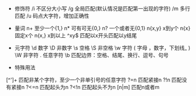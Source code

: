 * 修饰符
/i 不区分大小写
/g 全局匹配(默认情况是匹配第一出现的字符)
/m 多行匹配
/u 码点大字符，增加正确性

* 量词
n+  至少一个{1,}
n*  可有可无{0,}
n?  一个或者无{0,1}
n{x,y}  x到y个
n{x}  固定x个
n{x,} x到以上
^xy$  匹配以x开头匹配以y结尾


* 元字符
\d 数字
\D 非数字
\s 空格
\S 非空格
\w 字符 ( 字母 ，数字，下划线_ )
\W 非字符
.  任意字符
\b 匹配边界：空格、结尾、换行、逗号、句号

* 特殊用法

[^']+ 匹配非某个字符，至少一个非单引号的任意字符
?=n  匹配紧接n
?!n  匹配没有紧接n
?<=n  匹配起头为n
?<!n  匹配起头不为n
[n|m]  匹配n或者m